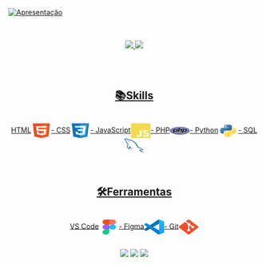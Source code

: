   <a href="https://github.com/iuripaiva">
  
  ![Apresentação](https://readme-typing-svg.herokuapp.com/?color=D2B270&size=30&center=true&vCenter=true&width=1000&lines=Oi,+boas+vindas!;Meu+nome+é+Iuri+Paiva;Tenho+25+anos;Focando+na+área+de+Desenvolvimento+Web!)
  
<div align="center">
  
   </br></br>
  <img height="180em" src="https://github-readme-stats-sigma-five.vercel.app/api?username=iuripaiva&show_icons=true&theme=ayu-mirage&include_all_commits=true&count_private=true"/>
  <img height="180em" src="https://github-readme-stats-sigma-five.vercel.app/api/top-langs/?username=iuripaiva&layout=compact&langs_count=7&theme=ayu-mirage"/>
  
</div>
  
</br></br>
  
<div align="center">
  
   ## 📚Skills
  
  <div style="display: inline_block"><br>
     HTML<img align="center" alt="HTML" height="30" width="40" src="https://raw.githubusercontent.com/devicons/devicon/master/icons/html5/html5-original.svg">-
     CSS<img align="center" alt="CSS" height="30" width="40" src="https://raw.githubusercontent.com/devicons/devicon/master/icons/css3/css3-original.svg">-
     JavaScript<img align="center" alt="JavaScript" height="30" width="40" src="https://raw.githubusercontent.com/devicons/devicon/master/icons/javascript/javascript-plain.svg">-
     PHP<img align="center" alt="PHP" height="30" width="40" src="https://raw.githubusercontent.com/devicons/devicon/master/icons/php/php-original.svg">-
     Python<img align="center" alt="Python" height="30" width="40" src="https://raw.githubusercontent.com/devicons/devicon/master/icons/python/python-original.svg">-
    SQL<img align="center" alt="MySQL" height="30" width="40" src="https://raw.githubusercontent.com/devicons/devicon/master/icons/mysql/mysql-original.svg">
  </div>
  </br></br>
  
## 🛠Ferramentas
  
  <div style="display: inline_block"><br>
     VS Code<img align="center" alt="HTML" height="30" width="40" src="https://raw.githubusercontent.com/devicons/devicon/master/icons/figma/figma-original.svg">-
     Figma<img align="center" alt="CSS" height="30" width="40" src="https://raw.githubusercontent.com/devicons/devicon/master/icons/vscode/vscode-original.svg">-
    Git<img align="center" alt="Git" height="30" width="40" src="https://raw.githubusercontent.com/devicons/devicon/master/icons/git/git-original.svg">
  </div>
  
  ##
 
  <div> 
    <a href="https://instagram.com/iuripaiva" target="_blank"><img src="https://img.shields.io/badge/-Instagram-%23E4405F?style=for-the-badge&logo=instagram&logoColor=white" target="_blank"></a>
    <a href = "mailto:iuripaiva27@gmail.com"><img src="https://img.shields.io/badge/-Gmail-%23333?style=for-the-badge&logo=gmail&logoColor=white" target="_blank"></a>
    <a href="https://www.linkedin.com/in/iuripaiva" target="_blank"><img src="https://img.shields.io/badge/-LinkedIn-%230077B5?style=for-the-badge&logo=linkedin&logoColor=white" target="_blank"></a>  
  </div>
  
</div>
